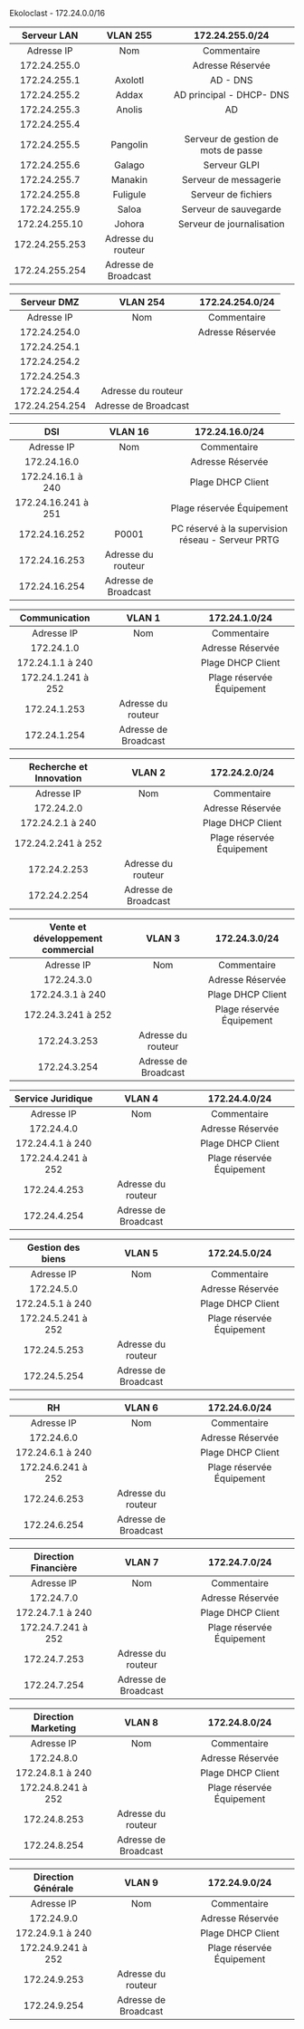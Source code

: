 Ekoloclast - 172.24.0.0/16


| **Serveur LAN** | **VLAN 255** | **172.24.255.0/24** |
|:---:|:---:|:---:|
| Adresse IP | Nom | Commentaire |
| 172.24.255.0 |  | Adresse Réservée |
| 172.24.255.1 | Axolotl  | AD - DNS |
| 172.24.255.2 | Addax | AD principal - DHCP- DNS |
| 172.24.255.3 | Anolis | AD |
| 172.24.255.4 | |  |
| 172.24.255.5 | Pangolin | Serveur de gestion de mots de passe |
| 172.24.255.6 | Galago | Serveur GLPI |
| 172.24.255.7 | Manakin | Serveur de messagerie |
| 172.24.255.8 | Fuligule | Serveur de  fichiers |
| 172.24.255.9 | Saloa | Serveur de sauvegarde |
| 172.24.255.10 | Johora | Serveur de journalisation |
| 172.24.255.253 | Adresse du routeur |  |
| 172.24.255.254 | Adresse de Broadcast  |  |  

| **Serveur DMZ** | **VLAN 254** | **172.24.254.0/24** |
|:---:|:---:|:---:|
| Adresse IP | Nom | Commentaire |
| 172.24.254.0 |  | Adresse Réservée |
| 172.24.254.1 |  |  |
| 172.24.254.2 |  |  |
| 172.24.254.3 |  |  |
| 172.24.254.4 | Adresse du routeur |  |
| 172.24.254.254 | Adresse de Broadcast |  |  

| **DSI** | **VLAN 16** | **172.24.16.0/24** |
|:---:|:---:|:---:|
| Adresse IP | Nom | Commentaire |
| 172.24.16.0 |  | Adresse Réservée |
| 172.24.16.1 à 240 |  | Plage DHCP Client |
| 172.24.16.241 à 251 |  | Plage réservée Équipement |
| 172.24.16.252 | P0001 | PC réservé à la supervision réseau - Serveur PRTG |
| 172.24.16.253 | Adresse du routeur |  |
| 172.24.16.254 | Adresse de Broadcast |  |

| **Communication** | **VLAN 1** | **172.24.1.0/24** |
|:---:|:---:|:---:|
| Adresse IP | Nom | Commentaire |
| 172.24.1.0 |  | Adresse Réservée |
| 172.24.1.1 à 240|  | Plage DHCP Client |
| 172.24.1.241 à 252|  | Plage réservée Équipement |
| 172.24.1.253 | Adresse du routeur |  |
| 172.24.1.254 | Adresse de Broadcast |  |

| **Recherche et Innovation** | **VLAN 2** | **172.24.2.0/24** |
|:---:|:---:|:---:|
| Adresse IP | Nom | Commentaire |
| 172.24.2.0 |  | Adresse Réservée |
| 172.24.2.1 à 240|  | Plage DHCP Client |
| 172.24.2.241 à 252|  | Plage réservée Équipement |
| 172.24.2.253 | Adresse du routeur |  |
| 172.24.2.254 | Adresse de Broadcast |  |

| **Vente et développement commercial** | **VLAN 3** | **172.24.3.0/24** |
|:---:|:---:|:---:|
| Adresse IP | Nom | Commentaire |
| 172.24.3.0 |  | Adresse Réservée |
| 172.24.3.1 à 240|  | Plage DHCP Client |
| 172.24.3.241 à 252|  | Plage réservée Équipement |
| 172.24.3.253 | Adresse du routeur |  |
| 172.24.3.254 | Adresse de Broadcast |  |

| **Service Juridique** | **VLAN 4** | **172.24.4.0/24** |
|:---:|:---:|:---:|
| Adresse IP | Nom | Commentaire |
| 172.24.4.0 |  | Adresse Réservée |
| 172.24.4.1 à 240|  | Plage DHCP Client |
| 172.24.4.241 à 252|  | Plage réservée Équipement |
| 172.24.4.253 | Adresse du routeur |  |
| 172.24.4.254 | Adresse de Broadcast |  |

| **Gestion des biens** | **VLAN 5** | **172.24.5.0/24** |
|:---:|:---:|:---:|
| Adresse IP | Nom | Commentaire |
| 172.24.5.0 |  | Adresse Réservée |
| 172.24.5.1 à 240|  | Plage DHCP Client |
| 172.24.5.241 à 252|  | Plage réservée Équipement |
| 172.24.5.253 | Adresse du routeur |  |
| 172.24.5.254 | Adresse de Broadcast |  |

| **RH** | **VLAN 6** | **172.24.6.0/24** |
|:---:|:---:|:---:|
| Adresse IP | Nom | Commentaire |
| 172.24.6.0 |  | Adresse Réservée |
| 172.24.6.1 à 240|  | Plage DHCP Client |
| 172.24.6.241 à 252|  | Plage réservée Équipement |
| 172.24.6.253 | Adresse du routeur |  |
| 172.24.6.254 | Adresse de Broadcast |  |

| **Direction Financière** | **VLAN 7** | **172.24.7.0/24** |
|:---:|:---:|:---:|
| Adresse IP | Nom | Commentaire |
| 172.24.7.0 |  | Adresse Réservée |
| 172.24.7.1 à 240|  | Plage DHCP Client |
| 172.24.7.241 à 252|  | Plage réservée Équipement |
| 172.24.7.253 | Adresse du routeur |  |
| 172.24.7.254 | Adresse de Broadcast |  |

| **Direction Marketing** | **VLAN 8** | **172.24.8.0/24** |
|:---:|:---:|:---:|
| Adresse IP | Nom | Commentaire |
| 172.24.8.0 |  | Adresse Réservée |
| 172.24.8.1 à 240|  | Plage DHCP Client |
| 172.24.8.241 à 252|  | Plage réservée Équipement |
| 172.24.8.253 | Adresse du routeur |  |
| 172.24.8.254 | Adresse de Broadcast |  |

| **Direction Générale** | **VLAN 9** | **172.24.9.0/24** |
|:---:|:---:|:---:|
| Adresse IP | Nom | Commentaire |
| 172.24.9.0 |  | Adresse Réservée |
| 172.24.9.1 à 240|  | Plage DHCP Client |
| 172.24.9.241 à 252|  | Plage réservée Équipement |
| 172.24.9.253 | Adresse du routeur |  |
| 172.24.9.254 | Adresse de Broadcast |  |
